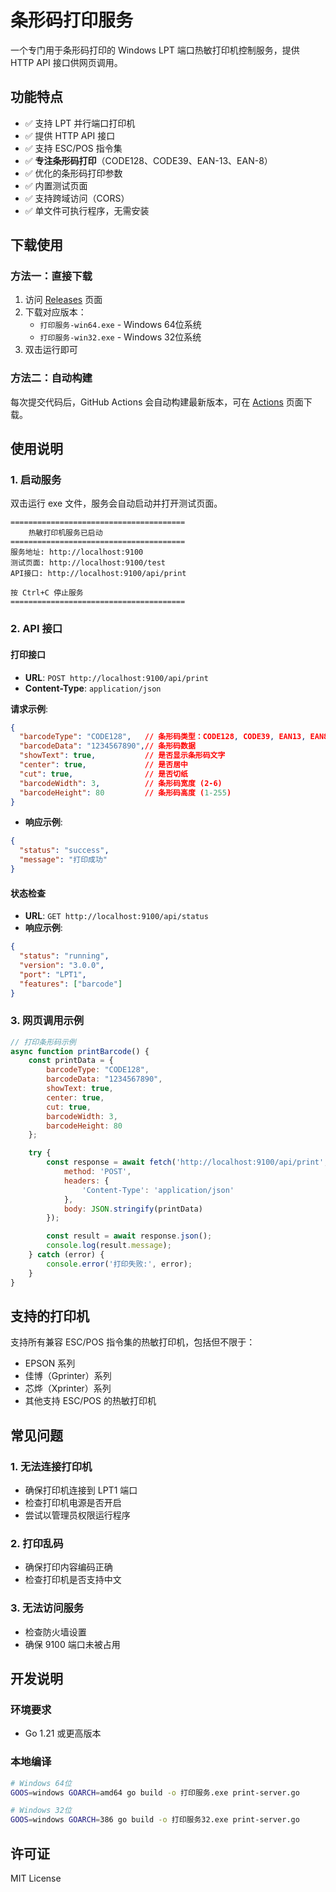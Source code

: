 # 条形码打印服务

一个专门用于条形码打印的 Windows LPT 端口热敏打印机控制服务，提供 HTTP API 接口供网页调用。

## 功能特点

- ✅ 支持 LPT 并行端口打印机
- ✅ 提供 HTTP API 接口
- ✅ 支持 ESC/POS 指令集
- ✅ **专注条形码打印**（CODE128、CODE39、EAN-13、EAN-8）
- ✅ 优化的条形码打印参数
- ✅ 内置测试页面
- ✅ 支持跨域访问（CORS）
- ✅ 单文件可执行程序，无需安装

## 下载使用

### 方法一：直接下载

1. 访问 [Releases](https://github.com/xiaofeiwuuu/tiaoxingma/releases) 页面
2. 下载对应版本：
   - `打印服务-win64.exe` - Windows 64位系统
   - `打印服务-win32.exe` - Windows 32位系统
3. 双击运行即可

### 方法二：自动构建

每次提交代码后，GitHub Actions 会自动构建最新版本，可在 [Actions](https://github.com/xiaofeiwuuu/tiaoxingma/actions) 页面下载。

## 使用说明

### 1. 启动服务

双击运行 exe 文件，服务会自动启动并打开测试页面。

```
=======================================
    热敏打印机服务已启动
=======================================
服务地址: http://localhost:9100
测试页面: http://localhost:9100/test
API接口: http://localhost:9100/api/print

按 Ctrl+C 停止服务
=======================================
```

### 2. API 接口

#### 打印接口
- **URL**: `POST http://localhost:9100/api/print`
- **Content-Type**: `application/json`

**请求示例**:
```json
{
  "barcodeType": "CODE128",   // 条形码类型：CODE128, CODE39, EAN13, EAN8
  "barcodeData": "1234567890",// 条形码数据
  "showText": true,           // 是否显示条形码文字
  "center": true,             // 是否居中
  "cut": true,                // 是否切纸
  "barcodeWidth": 3,          // 条形码宽度 (2-6)
  "barcodeHeight": 80         // 条形码高度 (1-255)
}
```

- **响应示例**:

```json
{
  "status": "success",
  "message": "打印成功"
}
```

#### 状态检查
- **URL**: `GET http://localhost:9100/api/status`
- **响应示例**:

```json
{
  "status": "running",
  "version": "3.0.0",
  "port": "LPT1",
  "features": ["barcode"]
}
```

### 3. 网页调用示例

```javascript
// 打印条形码示例
async function printBarcode() {
    const printData = {
        barcodeType: "CODE128",
        barcodeData: "1234567890",
        showText: true,
        center: true,
        cut: true,
        barcodeWidth: 3,
        barcodeHeight: 80
    };

    try {
        const response = await fetch('http://localhost:9100/api/print', {
            method: 'POST',
            headers: {
                'Content-Type': 'application/json'
            },
            body: JSON.stringify(printData)
        });

        const result = await response.json();
        console.log(result.message);
    } catch (error) {
        console.error('打印失败:', error);
    }
}
```

## 支持的打印机

支持所有兼容 ESC/POS 指令集的热敏打印机，包括但不限于：
- EPSON 系列
- 佳博（Gprinter）系列
- 芯烨（Xprinter）系列
- 其他支持 ESC/POS 的热敏打印机

## 常见问题

### 1. 无法连接打印机
- 确保打印机连接到 LPT1 端口
- 检查打印机电源是否开启
- 尝试以管理员权限运行程序

### 2. 打印乱码
- 确保打印内容编码正确
- 检查打印机是否支持中文

### 3. 无法访问服务
- 检查防火墙设置
- 确保 9100 端口未被占用

## 开发说明

### 环境要求
- Go 1.21 或更高版本

### 本地编译
```bash
# Windows 64位
GOOS=windows GOARCH=amd64 go build -o 打印服务.exe print-server.go

# Windows 32位  
GOOS=windows GOARCH=386 go build -o 打印服务32.exe print-server.go
```

## 许可证

MIT License